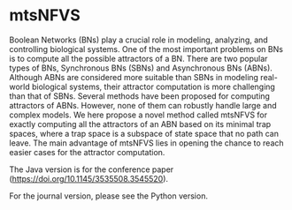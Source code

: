 # mtsNFVS

Boolean Networks (BNs) play a crucial role in modeling, analyzing, and controlling biological systems. 
One of the most important problems on BNs is to compute all the possible attractors of a BN. 
There are two popular types of BNs, Synchronous BNs (SBNs) and Asynchronous BNs (ABNs). 
Although ABNs are considered more suitable than SBNs in modeling real-world biological systems, their attractor computation is more challenging than that of SBNs. 
Several methods have been proposed for computing attractors of ABNs. 
However, none of them can robustly handle large and complex models. 
We here propose a novel method called mtsNFVS for exactly computing all the attractors of an ABN based on its minimal trap spaces, where a trap space is a subspace of state space that no path can leave. 
The main advantage of mtsNFVS lies in opening the chance to reach easier cases for the attractor computation. 

The Java version is for the conference paper (<https://doi.org/10.1145/3535508.3545520>).

For the journal version, please see the Python version.

